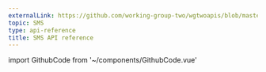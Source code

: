```yaml
---
externalLink: https://github.com/working-group-two/wgtwoapis/blob/master/wgtwo/messaging/messagecore.proto
topic: SMS
type: api-reference
title: SMS API reference
---
```

import GithubCode from '~/components/GithubCode.vue'

<GithubCode :to="$frontmatter.externalLink" :title="$frontmatter.title" />
